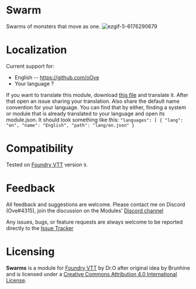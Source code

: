 # Swarm
Swarms of monsters that move as one.
![ezgif-5-6176290679](https://user-images.githubusercontent.com/8543541/184756758-98dbbfaf-9d24-4b5d-805f-68385ea0707b.gif)



# Localization
Current support for:
 * English -- https://github.com/oOve 
 * Your language ?

If you want to translate this module, download [this file](lang/en.json) and translate it. After that open an issue sharing your translation. Also share the default name convention for your language. You can find that by either, finding a system or module that is already translated to your language and open its module.json. It should look something like this: ``` "languages": [ { "lang": "en", "name": "English", "path": "lang/en.json" } ```

# Compatibility
Tested on [Foundry VTT](https://foundryvtt.com/  "Foundry VTT") version `9`.

# Feedback
All feedback and suggestions are welcome. Please contact me on Discord (Ove#4315), join the discussion on the Modules' [Discord channel](https://discord.gg/5CCAhsKFDp)

Any issues, bugs, or feature requests are always welcome to be reported directly to the [Issue Tracker](https://github.com/oOve/FollowMe/issues  "Issue Tracker")

# Licensing
**Swarms** is a module for [Foundry VTT](https://foundryvtt.com/  "Foundry VTT") by Dr.O after original idea by Brunhine and is licensed under a [Creative Commons Attribution 4.0 International License](http://creativecommons.org/licenses/by/4.0/).
